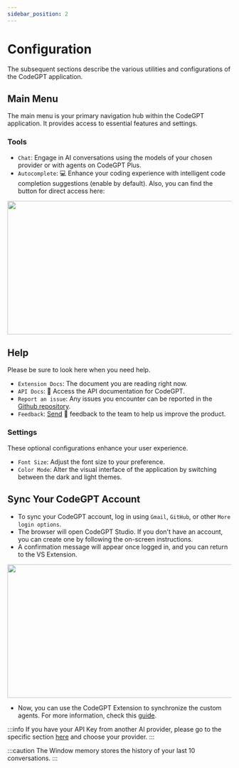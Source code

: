 ```yaml
---
sidebar_position: 2
---
```


# Configuration

The subsequent sections describe the various utilities and configurations of the CodeGPT application.

## Main Menu

The main menu is your primary navigation hub within the CodeGPT application. It provides access to essential features and settings.

### Tools

- `Chat`: Engage in AI conversations using the models of your chosen provider or with agents on CodeGPT Plus.
- `Autocomplete`: 💻 Enhance your coding experience with intelligent code completion suggestions (enable by default). Also, you can find the button for direct access here:

<p align="center"><img width="550" height="300" src="https://github.com/user-attachments/assets/4439410d-c759-48d6-990d-5d7496849bc3"/></p>

## Help

Please be sure to look here when you need help.

- `Extension Docs`: The document you are reading right now.
- `API Docs`: 📝 Access the API documentation for CodeGPT.
- `Report an issue`: Any issues you encounter can be reported in the [Github repository](https://github.com/JudiniLabs/code-gpt-docs/issues).
- `Feedback`: [Send](https://codegpt.canny.io/requests) 💌 feedback to the team to help us improve the product. 

### Settings

These optional configurations enhance your user experience.

- `Font Size`: Adjust the font size to your preference.
- `Color Mode`: Alter the visual interface of the application by switching between the dark and light themes.

## Sync Your CodeGPT Account

- To sync your CodeGPT account, log in using `Gmail`, `GitHub`, or other `More login options`.
- The browser will open CodeGPT Studio. If you don't have an account, you can create one by following the on-screen instructions.
- A confirmation message will appear once logged in, and you can return to the VS Extension.

<p align="center"><img width="550" height="300" src="https://github.com/user-attachments/assets/9de1b8ef-110b-486a-9291-4602e4ad43e3"/></p>

- Now, you can use the CodeGPT Extension to synchronize the custom agents. For more information, check this [guide](https://docs.codegpt.co/docs/tutorial-ai-providers/codegptplus_v2).

:::info
If you have your API Key from another AI provider, please go to the specific section [here](https://docs.codegpt.co/docs/category/-ai-providers) and choose your provider.
:::

:::caution
The Window memory stores the history of your last 10 conversations.
:::

